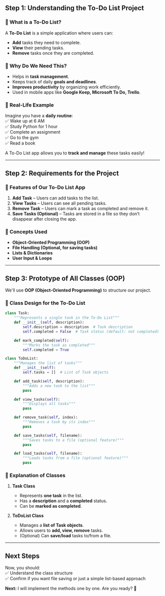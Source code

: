 ## **Step 1: Understanding the To-Do List Project**  

### **📌 What is a To-Do List?**  
A **To-Do List** is a simple application where users can:  
- **Add** tasks they need to complete.  
- **View** their pending tasks.  
- **Remove** tasks once they are completed.  

### **🤔 Why Do We Need This?**  
- Helps in **task management**.  
- Keeps track of daily **goals and deadlines**.  
- **Improves productivity** by organizing work efficiently.  
- Used in mobile apps like **Google Keep, Microsoft To Do, Trello**.  

### **📌 Real-Life Example**  
Imagine you have a **daily routine**:  
✅ Wake up at 6 AM  
✅ Study Python for 1 hour  
✅ Complete an assignment  
✅ Go to the gym  
✅ Read a book  

A To-Do List app allows you to **track and manage** these tasks easily!  

---

## **Step 2: Requirements for the Project**  

### **🔹 Features of Our To-Do List App**  
1. **Add Task** – Users can add tasks to the list.  
2. **View Tasks** – Users can see all pending tasks.  
3. **Remove Task** – Users can mark a task as completed and remove it.  
4. **Save Tasks (Optional)** – Tasks are stored in a file so they don’t disappear after closing the app.  

### **🔹 Concepts Used**  
- **Object-Oriented Programming (OOP)**
- **File Handling (Optional, for saving tasks)**
- **Lists & Dictionaries**
- **User Input & Loops**  

---

## **Step 3: Prototype of All Classes (OOP)**  

We'll use **OOP (Object-Oriented Programming)** to structure our project.  

### **📌 Class Design for the To-Do List**
```python
class Task:
    """Represents a single task in the To-Do List"""
    def __init__(self, description):
        self.description = description  # Task description
        self.completed = False  # Task status (default: not completed)

    def mark_completed(self):
        """Marks the task as completed"""
        self.completed = True

class ToDoList:
    """Manages the list of tasks"""
    def __init__(self):
        self.tasks = []  # List of Task objects

    def add_task(self, description):
        """Adds a new task to the list"""
        pass

    def view_tasks(self):
        """Displays all tasks"""
        pass

    def remove_task(self, index):
        """Removes a task by its index"""
        pass

    def save_tasks(self, filename):
        """Saves tasks to a file (optional feature)"""
        pass

    def load_tasks(self, filename):
        """Loads tasks from a file (optional feature)"""
        pass
```
### **📌 Explanation of Classes**
1. **Task Class**  
   - Represents **one task** in the list.  
   - Has a **description** and a **completed** status.  
   - Can be **marked as completed**.  

2. **ToDoList Class**  
   - Manages a **list of Task objects**.  
   - Allows users to **add, view, remove** tasks.  
   - (Optional) Can **save/load** tasks to/from a file.  

---

## **Next Steps**
Now, you should:  
✅ Understand the class structure  
✅ Confirm if you want file saving or just a simple list-based approach  

**Next:** I will implement the methods one by one. Are you ready? 🚀